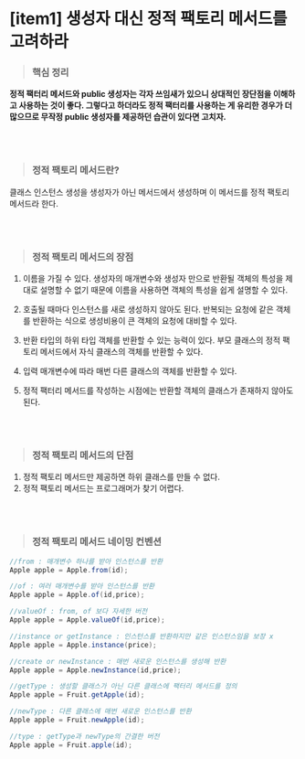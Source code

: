 # [item1] 생성자 대신 정적 팩토리 메서드를 고려하라

>### 핵심 정리

**정적 팩터리 메서드와 public 생성자는 각자 쓰임새가 있으니 상대적인 장단점을 이해하고 사용하는 것이 좋다. 그렇다고 하더라도 정적 팩터리를 사용하는 게 유리한 경우가 더 많으므로 무작정 public 생성자를 제공하던 습관이 있다면 고치자.**

<br>
<br>


>### 정적 팩토리 메서드란?

클래스 인스턴스 생성을 생성자가 아닌 메서드에서 생성하며 이 메서드를 정적 팩토리 메서드라 한다.


<br>
<br>



>### 정적 팩토리 메서드의 장점

1. 이름을 가질 수 있다.
     생성자의 매개변수와 생성자 만으로 반환될 객체의 특성을 제대로 설명할 수 없기 때문에 이름을 사용하면 객체의 특성을 쉽게 설명할 수 있다.

1. 호출될 때마다 인스턴스를 새로 생성하지 않아도 된다.
     반복되는 요청에 같은 객체를 반환하는 식으로 생성비용이 큰 객체의 요청에 대비할 수 있다.
    
2. 반환 타입의 하위 타입 객체를 반환할 수 있는 능력이 있다.
     부모 클래스의 정적 팩토리 메서드에서 자식 클래스의 객체를 반환할 수 있다.
    
3. 입력 매개변수에 따라 매번 다른 클래스의 객체를 반환할 수 있다.
4. 정적 팩터리 메서드를 작성하는 시점에는 반환할 객체의 클래스가 존재하지 않아도 된다.


<br>
<br>

>### 정적 팩토리 메서드의 단점

1. 정적 팩토리 메서드만 제공하면 하위 클래스를 만들 수 없다.
2. 정적 팩토리 메서드는 프로그래머가 찾기 어렵다.

<br>
<br>

>### 정적 팩토리 메서드 네이밍 컨벤션

```java
//from : 매개변수 하나를 받아 인스턴스를 반환
Apple apple = Apple.from(id);

//of : 여러 매개변수를 받아 인스턴스를 반환
Apple apple = Apple.of(id,price);

//valueOf : from, of 보다 자세한 버전
Apple apple = Apple.valueOf(id,price);

//instance or getInstance : 인스턴스를 반환하지만 같은 인스턴스임을 보장 x
Apple apple = Apple.instance(price);

//create or newInstance : 매번 새로운 인스턴스를 생성해 반환
Apple apple = Apple.newInstance(id,price);

//getType : 생성할 클래스가 아닌 다른 클래스에 팩터리 메서드를 정의
Apple apple = Fruit.getApple(id);

//newType : 다른 클래스에 매번 새로운 인스턴스를 반환
Apple apple = Fruit.newApple(id);

//type : getType과 newType의 간결한 버전
Apple apple = Fruit.apple(id);
```

